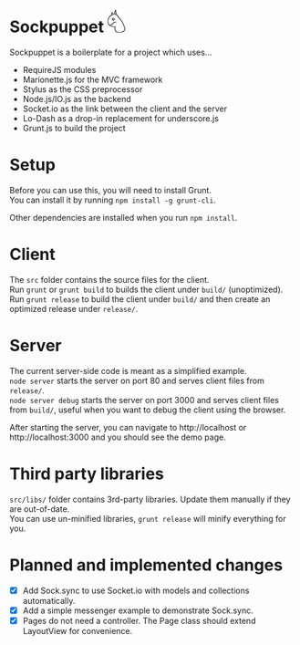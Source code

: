 # Sockpuppet ![](https://raw.githubusercontent.com/taneltm/sockpuppet/master/src/images/Sockpuppet_icon.png)


Sockpuppet is a boilerplate for a project which uses...
* RequireJS modules
* Marionette.js for the MVC framework
* Stylus as the CSS preprocessor
* Node.js/IO.js as the backend
* Socket.io as the link between the client and the server
* Lo-Dash as a drop-in replacement for underscore.js
* Grunt.js to build the project


Setup
=====

Before you can use this, you will need to install Grunt.  
You can install it by running `npm install -g grunt-cli`.

Other dependencies are installed when you run `npm install`.


Client
======

The `src` folder contains the source files for the client.  
Run `grunt` or `grunt build` to builds the client under `build/` (unoptimized).  
Run `grunt release` to build the client under `build/` and then create an optimized release under `release/`.


Server
======

The current server-side code is meant as a simplified example.  
`node server` starts the server on port 80 and serves client files from `release/`.  
`node server debug` starts the server on port 3000 and serves client files from `build/`, useful when you want to debug the client using the browser.

After starting the server, you can navigate to http://localhost or http://localhost:3000 and you should see the demo page.


Third party libraries
=====================

`src/libs/` folder contains 3rd-party libraries. Update them manually if they are out-of-date.  
You can use un-minified libraries, `grunt release` will minify everything for you.

Planned and implemented changes
===============================
- [x] Add Sock.sync to use Socket.io with models and collections automatically.
- [x] Add a simple messenger example to demonstrate Sock.sync.
- [x] Pages do not need a controller. The Page class should extend LayoutView for convenience.
